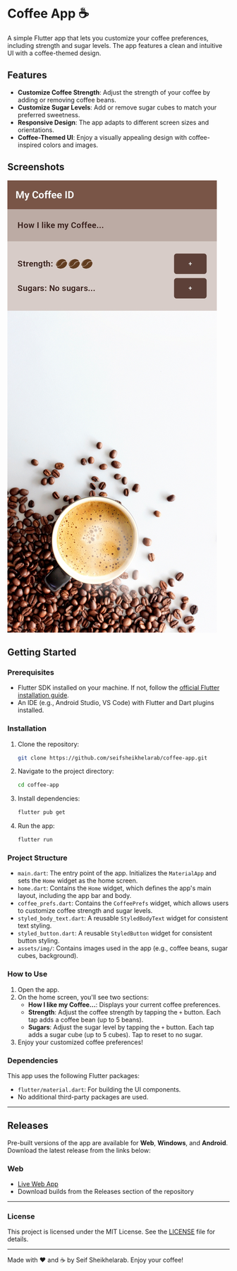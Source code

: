 
# Coffee App ☕

A simple Flutter app that lets you customize your coffee preferences, including strength and sugar levels. The app features a clean and intuitive UI with a coffee-themed design.

## Features
- **Customize Coffee Strength**: Adjust the strength of your coffee by adding or removing coffee beans.
- **Customize Sugar Levels**: Add or remove sugar cubes to match your preferred sweetness.
- **Responsive Design**: The app adapts to different screen sizes and orientations.
- **Coffee-Themed UI**: Enjoy a visually appealing design with coffee-inspired colors and images.

## Screenshots
![App Screenshot](assets/img/screenshot.jpg) 

## Getting Started

### Prerequisites
- Flutter SDK installed on your machine. If not, follow the [official Flutter installation guide](https://flutter.dev/docs/get-started/install).
- An IDE (e.g., Android Studio, VS Code) with Flutter and Dart plugins installed.

### Installation
1. Clone the repository:
   ```bash
   git clone https://github.com/seifsheikhelarab/coffee-app.git
   ```
2. Navigate to the project directory:
   ```bash
   cd coffee-app
   ```
3. Install dependencies:
   ```bash
   flutter pub get
   ```
4. Run the app:
   ```bash
   flutter run
   ```

### Project Structure
- `main.dart`: The entry point of the app. Initializes the `MaterialApp` and sets the `Home` widget as the home screen.
- `home.dart`: Contains the `Home` widget, which defines the app's main layout, including the app bar and body.
- `coffee_prefs.dart`: Contains the `CoffeePrefs` widget, which allows users to customize coffee strength and sugar levels.
- `styled_body_text.dart`: A reusable `StyledBodyText` widget for consistent text styling.
- `styled_button.dart`: A reusable `StyledButton` widget for consistent button styling.
- `assets/img/`: Contains images used in the app (e.g., coffee beans, sugar cubes, background).

### How to Use
1. Open the app.
2. On the home screen, you'll see two sections:
   - **How I like my Coffee...**: Displays your current coffee preferences.
   - **Strength**: Adjust the coffee strength by tapping the `+` button. Each tap adds a coffee bean (up to 5 beans).
   - **Sugars**: Adjust the sugar level by tapping the `+` button. Each tap adds a sugar cube (up to 5 cubes). Tap to reset to no sugar.
3. Enjoy your customized coffee preferences!

### Dependencies
This app uses the following Flutter packages:
- `flutter/material.dart`: For building the UI components.
- No additional third-party packages are used.

---

## Releases

Pre-built versions of the app are available for **Web**, **Windows**, and **Android**. Download the latest release from the links below:

### Web
- [Live Web App](https://seifsheikhelarab.github.io/coffee-app-web/)
- Download builds from the Releases section of the repository

---



### License
This project is licensed under the MIT License. See the [LICENSE](LICENSE) file for details.

---

Made with ❤️ and ☕ by Seif Sheikhelarab. Enjoy your coffee!

